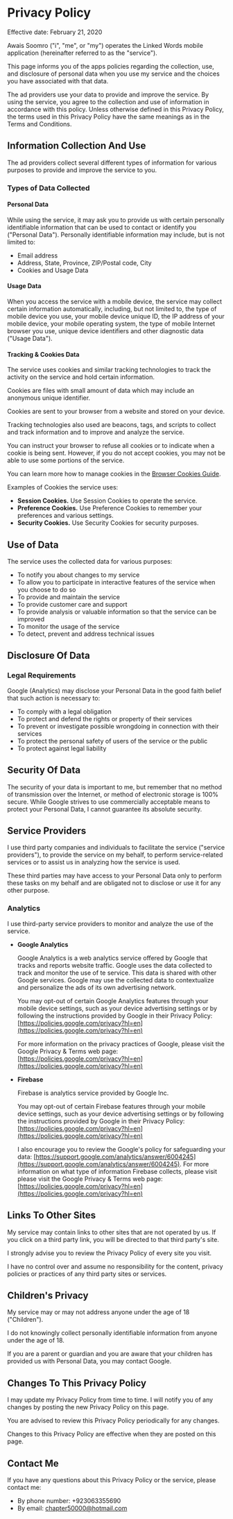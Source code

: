 # Privacy Policy

Effective date: February 21, 2020

Awais Soomro ("i", "me", or "my") operates the Linked Words mobile application (hereinafter referred to as the "service").

This page informs you of the apps policies regarding the collection, use, and disclosure of personal data when you use my service and the choices you have associated with that data.

The ad providers use your data to provide and improve the service. By using the service, you agree to the collection and use of information in accordance with this policy.
Unless otherwise defined in this Privacy Policy, the terms used in this Privacy Policy have the same meanings as in the Terms and Conditions.

## Information Collection And Use

The ad providers collect several different types of information for various purposes to provide and improve the service to you.

### Types of Data Collected

#### Personal Data

While using the service, it may ask you to provide us with certain personally identifiable information that can be used to contact or identify you ("Personal Data"). Personally identifiable information may include, but is not limited to:

*   Email address
*   Address, State, Province, ZIP/Postal code, City
*   Cookies and Usage Data


#### Usage Data

When you access the service with a mobile device, the service may collect certain information automatically, including, but not limited to, the type of mobile device you use, your mobile device unique ID, the IP address of your mobile device, your mobile operating system, the type of mobile Internet browser you use, unique device identifiers and other diagnostic data ("Usage Data").


#### Tracking & Cookies Data

The service uses cookies and similar tracking technologies to track the activity on the service and hold certain information.

Cookies are files with small amount of data which may include an anonymous unique identifier.

Cookies are sent to your browser from a website and stored on your device.

Tracking technologies also used are beacons, tags, and scripts to collect and track information and to improve and analyze the service.

You can instruct your browser to refuse all cookies or to indicate when a cookie is being sent. However, if you do not accept cookies, you may not be able to use some portions of the service.

You can learn more how to manage cookies in the [Browser Cookies Guide](https://privacypolicies.com/blog/how-to-delete-cookies/).

Examples of Cookies the service uses:

*   **Session Cookies.** Use Session Cookies to operate the service.
*   **Preference Cookies.** Use Preference Cookies to remember your preferences and various settings.
*   **Security Cookies.** Use Security Cookies for security purposes.


## Use of Data

The service uses the collected data for various purposes:

*   To notify you about changes to my service
*   To allow you to participate in interactive features of the service when you choose to do so
*   To provide and maintain the service
*   To provide customer care and support
*   To provide analysis or valuable information so that the service can be improved
*   To monitor the usage of the service
*   To detect, prevent and address technical issues


## Disclosure Of Data

### Legal Requirements

Google (Analytics) may disclose your Personal Data in the good faith belief that such action is necessary to:

*   To comply with a legal obligation
*   To protect and defend the rights or property of their services
*   To prevent or investigate possible wrongdoing in connection with their services
*   To protect the personal safety of users of the service or the public
*   To protect against legal liability


## Security Of Data

The security of your data is important to me, but remember that no method of transmission over the Internet, or method of electronic storage is 100% secure.
While Google strives to use commercially acceptable means to protect your Personal Data, I cannot guarantee its absolute security.


## Service Providers

I use third party companies and individuals to facilitate the service ("service providers"), to provide the service on my behalf, to perform service-related services or to assist us in analyzing how the service is used.

These third parties may have access to your Personal Data only to perform these tasks on my behalf and are obligated not to disclose or use it for any other purpose.


### Analytics

I use third-party service providers to monitor and analyze the use of the service.

*   **Google Analytics**

    Google Analytics is a web analytics service offered by Google that tracks and reports website traffic. Google uses the data collected to track and monitor the use of te service. This data is shared with other Google services. Google may use the collected data to contextualize and personalize the ads of its own advertising network.

    You may opt-out of certain Google Analytics features through your mobile device settings, such as your device advertising settings or by following the instructions provided by Google in their Privacy Policy: [https://policies.google.com/privacy?hl=en](https://policies.google.com/privacy?hl=en)

    For more information on the privacy practices of Google, please visit the Google Privacy & Terms web page: [https://policies.google.com/privacy?hl=en](https://policies.google.com/privacy?hl=en)

*   **Firebase**

    Firebase is analytics service provided by Google Inc.

    You may opt-out of certain Firebase features through your mobile device settings, such as your device advertising settings or by following the instructions provided by Google in their Privacy Policy: [https://policies.google.com/privacy?hl=en](https://policies.google.com/privacy?hl=en)

    I also encourage you to review the Google's policy for safeguarding your data: [https://support.google.com/analytics/answer/6004245](https://support.google.com/analytics/answer/6004245). For more information on what type of information Firebase collects, please visit please visit the Google Privacy & Terms web page: [https://policies.google.com/privacy?hl=en](https://policies.google.com/privacy?hl=en)


## Links To Other Sites

My service may contain links to other sites that are not operated by us. If you click on a third party link, you will be directed to that third party's site.

I strongly advise you to review the Privacy Policy of every site you visit.

I have no control over and assume no responsibility for the content, privacy policies or practices of any third party sites or services.


## Children's Privacy

My service may or may not address anyone under the age of 18 ("Children").

I do not knowingly collect personally identifiable information from anyone under the age of 18.

If you are a parent or guardian and you are aware that your children has provided us with Personal Data, you may contact Google.


## Changes To This Privacy Policy

I may update my Privacy Policy from time to time. I will notify you of any changes by posting the new Privacy Policy on this page.

You are advised to review this Privacy Policy periodically for any changes.

Changes to this Privacy Policy are effective when they are posted on this page.


## Contact Me

If you have any questions about this Privacy Policy or the service, please contact me:

*   By phone number: +923063355690
*   By email: chapter50000@hotmail.com
